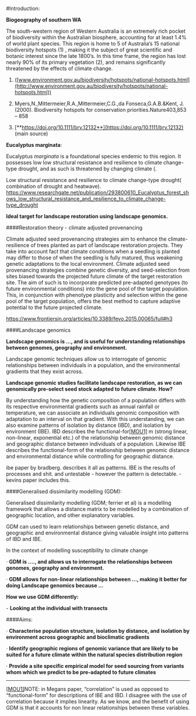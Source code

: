 #Introduction:

**Biogeography of southern WA**

The south-western region of Western Australia is an extremely rich pocket of biodiversity within the Australian biosphere, accounting for at least 1.4% of world plant species. This region is home to 5 of Australia’s 15 national biodiversity hotspots (1) , making it the subject of great scientific and botanic interest since the late 1800’s. In this time frame, the region has lost nearly 90% of its primary vegetation (2), and remains significantly threatened by the effects of climate change. 

1. ([www.environment.gov.au/biodiversity/hotspots/national-hotspots.html](http://www.environment.gov.au/biodiversity/hotspots/national-hotspots.html))

2. Myers,N.,Mittermeier,R.A.,Mittermeier,C.G.,da  Fonseca,G.A.B.&Kent,  J.  (2000).  Biodiversity  hotspots  for       conservation  priorities.Nature403,853 – 858

3. [**https://doi.org/10.1111/brv.12132**](https://doi.org/10.1111/brv.12132) (main source)

   

**Eucalyptus marginata**:

Eucalyptus *marginata* is a foundational species endemic to this region. It possesses low low structural resistance and resilience to climate change-type drought, and as such is threatened by changing climate (. 

Low structural resistance and resilience to climate change-type drought( combination of drought and heatwave). https://www.researchgate.net/publication/293800610_Eucalyptus_forest_shows_low_structural_resistance_and_resilience_to_climate_change-type_drought

**Ideal target for landscape restoration using landscape genomics.**



####Restoration theory - climate adjusted provenancing

Climate adjusted seed provenancing strategies aim to enhance the climate-resilience of trees planted as part of landscape restoration projects. They take into account fact that climate conditions when a seedling is planted may differ to those of when the seedling is fully matured, thus weakening genetic adaptations to the local environment. Climate adjusted seed provenancing strategies combine genetic diversity, and seed-selection from sites biased towards the projected future climate of the target restoration site. The aim of such is to incorporate predicted pre-adapted genotypes (to future environmental conditions) into the gene pool of the target population. This, in conjunction with phenotype plasticity and selection within the gene pool of the target population, offers the best method to capture adaptive potential to the future projected climate.

https://www.frontiersin.org/articles/10.3389/fevo.2015.00065/full#h3



####Landscape genomics

**Landscape genomics is …, and is useful for understanding relationships between genomes, geography and environment.** 

 Landscape genomic techniques allow us to interrogate of genomic relationships between individuals in a population, and the environmental gradients that they exist across. 

**Landscape genomic studies facilitate landscape restoration, as we can genomically pre-select seed stock adapted to future climate.  How?**

By understanding how the genetic composition of a population differs with its respective environmental gradients such as annual rainfall or temperature, we can associate an individuals genomic composition with adaptation to an interval on that gradient. With this understanding, we can also examine patterns of isolation by distance (IBD), and isolation by environment (IBE). IBD describes the functional-for[[MOU1\]](#_msocom_1) m (strong linear, non-linear, exponential etc.) of the relationship between genomic distance and geographic distance between individuals of a population. Likewise IBE describes the functional-form of the relationship between genomic distance and environmental distance while controlling for geographic distance.



ibe paper by bradberg. describes it all as patterns.  IBE is the results of processes and shit. and untestable - however the pattern is detectable. - kevins paper includes this. 

 

####Generalised dissimilarity modelling (GDM):

Generalised dissimilarity modelling (GDM; ferrier et al) is a modelling framework that allows a distance matrix to be modelled by a combination of geographic location, and other explanatory variables. 

 GDM can used to learn relationships between genetic distance, and geographic and environmental distance giving valuable insight into patterns of IBD and IBE. 

 In the context of modelling susceptibility to climate change

·      **GDM is …., and allows us to interrogate the relationships between genomes, geography and environment.**

·      **GDM allows for non-linear relationships between …,  making it better for doing Landscape genomics because …**

**How we use GDM differently:**

\-       **Looking at the individual with transects**



####Aims:

· **Characterise population structure, isolation by distance, and isolation by environment across geographic and bioclimatic gradients**

· **Identify geographic regions of genomic variance that are likely to be suited for a future climate within the natural species distribution region**

· **Provide a site specific empirical model for seed sourcing from variants whom which we predict to be pre-adapted to future climates**

 

------



 [[MOU1\]](#_msoanchor_1)NOTE: in Megans paper, “correlation” is used as opposed to “functional-form” for descriptions of IBE and IBD. I disagree with the use of correlation because it implies linearity. As we know, and the benefit of using GDM is that it accounts for non linear relationships between these variables.  

 

